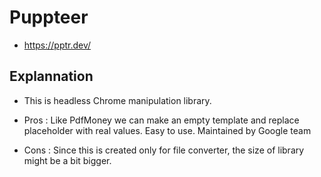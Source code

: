 # Puppteer 
- https://pptr.dev/

## Explannation
- This is headless Chrome manipulation library. 

- Pros : Like PdfMoney we can make an empty template and replace placeholder with real values. Easy to use. Maintained by Google team
- Cons : Since this is created only for file converter, the size of library might be a bit bigger.